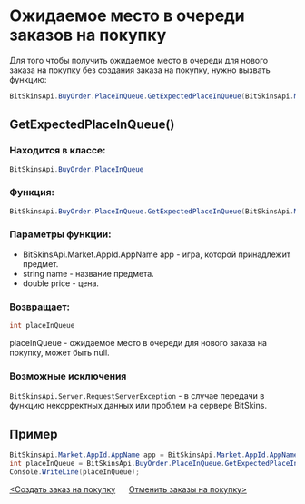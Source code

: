 ﻿# Ожидаемое место в очереди заказов на покупку

Для того чтобы получить ожидаемое место в очереди для нового заказа на покупку без создания заказа на покупку, нужно вызвать функцию:

```csharp
BitSkinsApi.BuyOrder.PlaceInQueue.GetExpectedPlaceInQueue(BitSkinsApi.Market.AppId.AppName app, string name, double price);
```

## GetExpectedPlaceInQueue()

### Находится в классе:

```csharp
BitSkinsApi.BuyOrder.PlaceInQueue
```

### Функция:

```csharp
BitSkinsApi.BuyOrder.PlaceInQueue.GetExpectedPlaceInQueue(BitSkinsApi.Market.AppId.AppName app, string name, double price);
```

### Параметры функции:

* BitSkinsApi.Market.AppId.AppName app - игра, которой принадлежит предмет.
* string name - название предмета.
* double price - цена.

### Возвращает:

```csharp
int placeInQueue
```

placeInQueue - ожидаемое место в очереди для нового заказа на покупку, может быть null.

### Возможные исключения
```BitSkinsApi.Server.RequestServerException``` - в случае передачи в функцию некорректных данных или проблем на сервере BitSkins.

## Пример

```csharp
BitSkinsApi.Market.AppId.AppName app = BitSkinsApi.Market.AppId.AppName.CounterStrikGlobalOffensive;
int placeInQueue = BitSkinsApi.BuyOrder.PlaceInQueue.GetExpectedPlaceInQueue(app, "CS:GO Weapon Case 2", 0.01);
Console.WriteLine(placeInQueue);
```

[<Создать заказ на покупку](https://github.com/Captious99/BitSkinsApi/blob/master/docs/ru/buy_order/create_buy_order.md) &nbsp;&nbsp;&nbsp;&nbsp; [Отменить заказы на покупку>](https://github.com/Captious99/BitSkinsApi/blob/master/docs/ru/buy_order/cancel_buy_orders.md)

